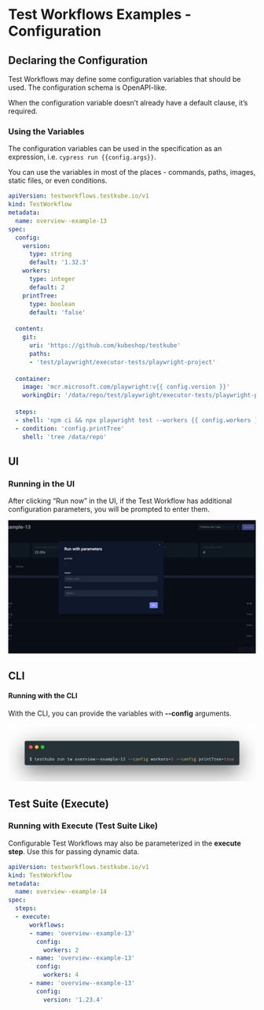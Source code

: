 # Test Workflows Examples - Configuration

## Declaring the Configuration

Test Workflows may define some configuration variables that should be used.
The configuration schema is OpenAPI-like.

When the configuration variable doesn’t already have a default clause, it’s required.

### Using the Variables

The configuration variables can be used in the specification as an expression, i.e. `cypress run {{config.args}}`.

You can use the variables in most of the places - commands, paths, images, static files, or even conditions.

```yaml
apiVersion: testworkflows.testkube.io/v1
kind: TestWorkflow
metadata:
  name: overview--example-13
spec:
  config:
    version:
      type: string
      default: '1.32.3'
    workers:
      type: integer
      default: 2
    printTree:
      type: boolean
      default: 'false'

  content:
    git:
      uri: 'https://github.com/kubeshop/testkube'
      paths:
      - 'test/playwright/executor-tests/playwright-project'

  container:
    image: 'mcr.microsoft.com/playwright:v{{ config.version }}'
    workingDir: '/data/repo/test/playwright/executor-tests/playwright-project'

  steps:
  - shell: 'npm ci && npx playwright test --workers {{ config.workers }}'
  - condition: 'config.printTree'
    shell: 'tree /data/repo'
```    

## UI

### Running in the UI

After clicking “Run now” in the UI, if the Test Workflow has additional configuration parameters, you will be prompted to enter them.

![Running in the UI](../img/run-in-the-ui.png) 

## CLI  

#### Running with the CLI

With the CLI, you can provide the variables with **--config** arguments. 

![Running with CLI](../img/running-with-cli.png) 

## Test Suite (Execute)

### Running with Execute (Test Suite Like)

Configurable Test Workflows may also be parameterized in the **execute step**. Use this for passing dynamic data.

```yaml
apiVersion: testworkflows.testkube.io/v1
kind: TestWorkflow
metadata:
  name: overview--example-14
spec:
  steps:
  - execute:
      workflows:
      - name: 'overview--example-13'
        config:
          workers: 2
      - name: 'overview--example-13'
        config:
          workers: 4
      - name: 'overview--example-13'
        config:
          version: '1.23.4'
```          
